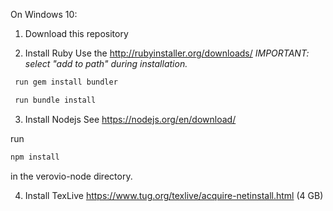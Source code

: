 On Windows 10:

1. Download this repository

2. Install Ruby
 Use the http://rubyinstaller.org/downloads/ 
 *IMPORTANT: select "add to path" during installation.*

```bash
 run gem install bundler
```

```bash
 run bundle install
```

3. Install Nodejs
See https://nodejs.org/en/download/

run
```bash
npm install
```
in the verovio-node directory.


4. Install TexLive
https://www.tug.org/texlive/acquire-netinstall.html
(4 GB)




